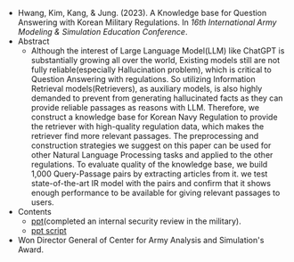 - Hwang, Kim, Kang, & Jung. (2023). A Knowledge base for Question Answering with Korean Military Regulations. In *16th International Army Modeling & Simulation Education Conference*.
- Abstract
	- Although the interest of Large Language Model(LLM) like ChatGPT is substantially growing all over the world, Existing models still are not fully reliable(especially Hallucination problem), which is critical to Question Answering with regulations. So utilizing Information Retrieval models(Retrievers), as auxiliary models, is also highly demanded to prevent from generating hallucinated facts as they can provide reliable passages as reasons with LLM. Therefore, we construct a knowledge base for Korean Navy Regulation to provide the retriever with high-quality regulation data, which makes the retriever find more relevant passages. The preprocessing and construction strategies we suggest on this paper can be used for other Natural Language Processing tasks and applied to the other regulations. To evaluate quality of the knowledge base, we build 1,000 Query-Passage pairs by extracting articles from it. we test state-of-the-art IR model with the pairs and confirm that it shows enough performance to be available for giving relevant passages to users.
- Contents
	- [ppt](./mns_ppt.pdf)(completed an internal security review in the military).
	- [ppt script](./script.md)
- Won Director General of Center for Army Analysis and Simulation's Award.